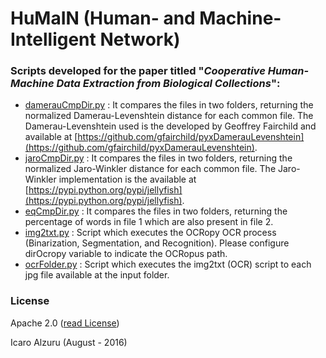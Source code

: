 # HuMaIN (Human- and Machine-Intelligent Network)

### Scripts developed for the paper titled "*Cooperative Human-Machine Data Extraction from Biological Collections*":
  - [damerauCmpDir.py](https://github.com/acislab/HuMaIN_Collaborative_Data_Extraction/blob/master/damerauCmpDir.py) : It compares the files in two folders, returning the normalized Damerau-Levenshtein distance for each common file. The Damerau-Levenshtein used is the developed by Geoffrey Fairchild and available at [https://github.com/gfairchild/pyxDamerauLevenshtein](https://github.com/gfairchild/pyxDamerauLevenshtein).
  - [jaroCmpDir.py](https://github.com/acislab/HuMaIN_Collaborative_Data_Extraction/blob/master/jaroCmpDir.py) : It compares the files in two folders, returning the normalized Jaro-Winkler distance for each common file. The Jaro-Winkler implementation is the available at [https://pypi.python.org/pypi/jellyfish](https://pypi.python.org/pypi/jellyfish).
  - [eqCmpDir.py](https://github.com/acislab/HuMaIN_Collaborative_Data_Extraction/blob/master/eqCmpDir.py) : It compares the files in two folders, returning the percentage of words in file 1 which are also present in file 2.
  - [img2txt.py](https://github.com/acislab/HuMaIN_Collaborative_Data_Extraction/blob/master/img2txt.py) : Script which executes the OCRopy OCR process (Binarization, Segmentation, and Recognition). Please configure dirOcropy variable to indicate the OCRopus path.
  - [ocrFolder.py](https://github.com/acislab/HuMaIN_Collaborative_Data_Extraction/blob/master/ocrFolder.py) : Script which executes the img2txt (OCR) script to each jpg file available at the input folder.

### License
Apache 2.0 ([read License](https://github.com/acislab/HuMaIN_Collaborative_Data_Extraction/blob/master/LICENSE))

Icaro Alzuru  (August - 2016)
